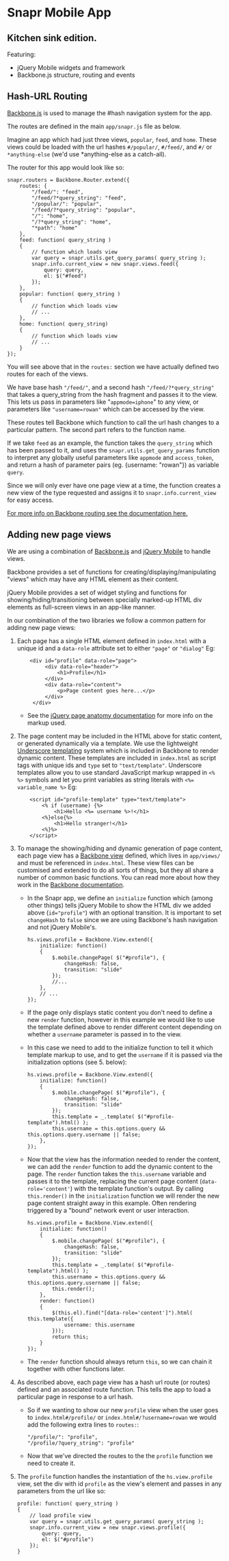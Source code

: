 Snapr Mobile App
================

Kitchen sink edition.
---------------------

Featuring:
* jQuery Mobile widgets and framework
* Backbone.js structure, routing and events


Hash-URL Routing
----------------

[Backbone.js](http://documentcloud.github.com/backbone/) is used to manage the #hash navigation system for the app.

The routes are defined in the main `app/snapr.js` file as below.

Imagine an app which had just three views, `popular`, `feed`, and `home`. These views could be loaded with the url hashes `#/popular/`, `#/feed/`, and `#/` or `*anything-else` (we'd use *anything-else as a catch-all).

The router for this app would look like so:

    snapr.routers = Backbone.Router.extend({
        routes: {
            "/feed/": "feed",
            "/feed/?*query_string": "feed",
            "/popular/": "popular",
            "/feed/?*query_string": "popular",
            "/": "home",
            "/?*query_string": "home",
            "*path": "home"
        },
        feed: function( query_string )
        {
            // function which loads view
            var query = snapr.utils.get_query_params( query_string );
            snapr.info.current_view = new snapr.views.feed({
                query: query,
                el: $("#feed")
            });
        },
        popular: function( query_string )
        {
            // function which loads view
            // ...
        },
        home: function( query_string)
        {
            // function which loads view
            // ...
        }
    });

You will see above that in the `routes:` section we have actually defined two routes for each of the views.

We have base hash `"/feed/"`, and a second hash `"/feed/?*query_string"` that takes a query_string from the hash fragment and passes it to the view. This lets us pass in parameters like "`appmode=iphone`" to any view, or parameters like `"username=rowan"` which can be accessed by the view.

These routes tell Backbone which function to call the url hash changes to a particular pattern. The second part refers to the function name.

If we take `feed` as an example, the function takes the `query_string` which has been passed to it, and uses the `snapr.utils.get_query_params` function to interpret any globally useful parameters like `appmode` and `access_token`, and return a hash of parameter pairs (eg. {username: "rowan"}) as variable `query`.

Since we will only ever have one page view at a time, the function creates a new view of the type requested and assigns it to `snapr.info.current_view` for easy access.

[For more info on Backbone routing see the documentation here.](http://documentcloud.github.com/backbone/#Router)

Adding new page views
---------------------

We are using a combination of [Backbone.js](http://documentcloud.github.com/backbone/) and [jQuery Mobile](http://jquerymobile.com/) to handle views.

Backbone provides a set of functions for creating/displaying/manipulating "views" which may have any HTML element as their content.

jQuery Mobile provides a set of widget styling and functions for showing/hiding/transitioning between specially marked-up HTML div elements as full-screen views in an app-like manner.

In our combination of the two libraries we follow a common pattern for adding new page views:

1. Each page has a single HTML element defined in `index.html` with a unique id and a `data-role` attribute set to either `"page"` or `"dialog"` Eg:

           <div id="profile" data-role="page">
                <div data-role="header">
                    <h1>Profile</h1>
                </div>
                <div data-role="content">
                    <p>Page content goes here...</p>
                </div>
            </div>

    *   See the [jQuery page anatomy documentation](http://jquerymobile.com/demos/1.0.1/docs/pages/page-anatomy.html) for more info on the markup used.

2.  The page content may be included in the HTML above for static content, or generated dynamically via a template. We use the lightweight  [Underscore templating](http://documentcloud.github.com/underscore/#template) system which is included in Backbone to render dynamic content. These templates are included in `index.html` as script tags with unique ids and `type` set to `"text/template"`. Underscore templates allow you to use standard JavaScript markup wrapped in `<% %>` symbols and let you print variables as string literals with `<%= variable_name %>` Eg:

            <script id="profile-template" type="text/template">
                <% if (username) {%>
                    <h1>Hello <%= username %>!</h1>
                <%}else{%>
                    <h1>Hello stranger!</h1>
                <%}%>
            </script>

3.  To manage the showing/hiding and dynamic generation of page content, each page view has a [Backbone view](http://documentcloud.github.com/backbone/#View) defined, which lives in `app/views/` and must be referenced in `index.html`. These view files can be customised and extended to do all sorts of things, but they all share a number of common basic functions. You can read more about how they work in the [Backbone documentation](http://documentcloud.github.com/backbone/#View).

    *   In the Snapr app, we define an `initialize` function which (among other things) tells jQuery Mobile to show the HTML div we added above (`id="profile"`) with an optional transition. It is important to set `changeHash` to `false` since we are using Backbone's hash navigation and not jQuery Mobile's.

            hs.views.profile = Backbone.View.extend({
                initialize: function()
                {
                    $.mobile.changePage( $("#profile"), {
                        changeHash: false,
                        transition: "slide"
                    });
                    //...
                },
                // ...
            });

    *   If the page only displays static content you don't need to define a new `render` function, however in this example we would like to use the template defined above to render different content depending on whether a `username` parameter is passed in to the view.

    *   In this case we need to add to the initialize function to tell it which template markup to use, and to get the `username` if it is passed via the initialization options (see 5. below):

            hs.views.profile = Backbone.View.extend({
                initialize: function()
                {
                    $.mobile.changePage( $("#profile"), {
                        changeHash: false,
                        transition: "slide"
                    });
                    this.template = _.template( $("#profile-template").html() );
                    this.username = this.options.query && this.options.query.username || false;
                },
            });

    *   Now that the view has the information needed to render the content, we can add the `render` function to add the dynamic content to the page. The `render` function takes the `this.username` variable and passes it to the template, replacing the current page content (`data-role='content'`) with the template function's output. By calling `this.render()` in the `initialization` function we will render the new page content straight away in this example. Often rendering triggered by a "bound" network event or user interaction.

            hs.views.profile = Backbone.View.extend({
                initialize: function()
                {
                    $.mobile.changePage( $("#profile"), {
                        changeHash: false,
                        transition: "slide"
                    });
                    this.template = _.template( $("#profile-template").html() );
                    this.username = this.options.query && this.options.query.username || false;
                    this.render();
                },
                render: function()
                {
                    $(this.el).find("[data-role='content']").html( this.template({
                        username: this.username
                    }));
                    return this;
                }
            });

    *   The `render` function should always return `this`, so we can chain it together with other functions later.


4.  As described above, each page view has a hash url route (or routes) defined and an associated route function. This tells the app to load a particular page in response to a url hash.

    *   So if we wanting to show our new `profile` view when the user goes to `index.html#/profile/` or `index.html#/?username=rowan` we would add the following extra lines to `routes:`:

            "/profile/": "profile",
            "/profile/?query_string": "profile"

    *   Now that we've directed the routes to the the `profile` function we need to create it.

5.  The `profile` function handles the instantiation of the `hs.view.profile` view, set the div with id `profile` as the view's element and passes in any parameters from the url like so:

        profile: function( query_string )
        {
            // load profile view
            var query = snapr.utils.get_query_params( query_string );
            snapr.info.current_view = new snapr.views.profile({
                query: query,
                el: $("#profile")
            });
        }
